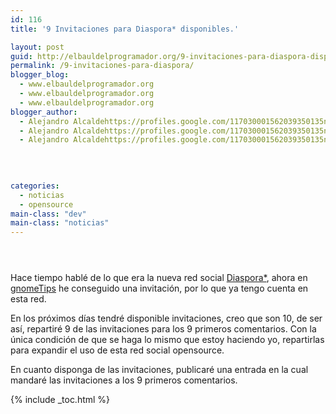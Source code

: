 ```yaml
---
id: 116
title: '9 Invitaciones para Diaspora* disponibles.'

layout: post
guid: http://elbauldelprogramador.org/9-invitaciones-para-diaspora-disponibles/
permalink: /9-invitaciones-para-diaspora/
blogger_blog:
  - www.elbauldelprogramador.org
  - www.elbauldelprogramador.org
  - www.elbauldelprogramador.org
blogger_author:
  - Alejandro Alcaldehttps://profiles.google.com/117030001562039350135noreply@blogger.com
  - Alejandro Alcaldehttps://profiles.google.com/117030001562039350135noreply@blogger.com
  - Alejandro Alcaldehttps://profiles.google.com/117030001562039350135noreply@blogger.com

  
  
  
categories:
  - noticias
  - opensource
main-class: "dev"
main-class: "noticias"
---
```

<div class="icodias" style="padding:1em;">
</div>

Hace tiempo hablé de lo que era la nueva red social [Diaspora*][1], ahora en <a target="_blank" href="http://gnometips.com/">gnomeTips</a> he conseguido una invitación, por lo que ya tengo cuenta en esta red. 

En los próximos días tendré disponible invitaciones, creo que son 10, de ser así, repartiré 9 de las invitaciones para los 9 primeros comentarios. Con la única condición de que se haga lo mismo que estoy haciendo yo, repartirlas para expandir el uso de esta red social opensource.

En cuanto disponga de las invitaciones, publicaré una entrada en la cual mandaré las invitaciones a los 9 primeros comentarios.

  
<!--ad-->



 [1]: https://elbauldelprogramador.com/diaspora-la-red-social-libre/

{% include _toc.html %}
